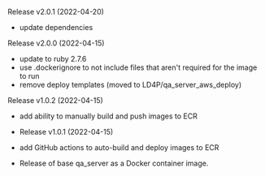 Release v2.0.1 (2022-04-20)

* update dependencies

Release v2.0.0 (2022-04-15)

* update to ruby 2.7.6
* use .dockerignore to not include files that aren't required for the image to run
* remove deploy templates (moved to LD4P/qa_server_aws_deploy)

Release v1.0.2 (2022-04-15)

* add ability to manually build and push images to ECR

* Release v1.0.1 (2022-04-15)

* add GitHub actions to auto-build and deploy images to ECR
* Release of base qa_server as a Docker container image.
